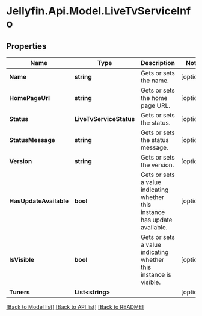 
# Jellyfin.Api.Model.LiveTvServiceInfo

## Properties

Name | Type | Description | Notes
------------ | ------------- | ------------- | -------------
**Name** | **string** | Gets or sets the name. | [optional] 
**HomePageUrl** | **string** | Gets or sets the home page URL. | [optional] 
**Status** | **LiveTvServiceStatus** | Gets or sets the status. | [optional] 
**StatusMessage** | **string** | Gets or sets the status message. | [optional] 
**Version** | **string** | Gets or sets the version. | [optional] 
**HasUpdateAvailable** | **bool** | Gets or sets a value indicating whether this instance has update available. | [optional] 
**IsVisible** | **bool** | Gets or sets a value indicating whether this instance is visible. | [optional] 
**Tuners** | **List&lt;string&gt;** |  | [optional] 

[[Back to Model list]](../README.md#documentation-for-models)
[[Back to API list]](../README.md#documentation-for-api-endpoints)
[[Back to README]](../README.md)

